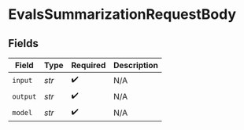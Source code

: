 # EvalsSummarizationRequestBody


## Fields

| Field              | Type               | Required           | Description        |
| ------------------ | ------------------ | ------------------ | ------------------ |
| `input`            | *str*              | :heavy_check_mark: | N/A                |
| `output`           | *str*              | :heavy_check_mark: | N/A                |
| `model`            | *str*              | :heavy_check_mark: | N/A                |